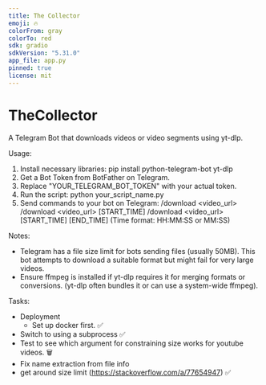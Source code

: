```yaml
---
title: The Collector
emoji: 🔥
colorFrom: gray
colorTo: red
sdk: gradio
sdkVersion: "5.31.0"
app_file: app.py
pinned: true
license: mit
---
```


# TheCollector

A Telegram Bot that downloads videos or video segments using yt-dlp.

Usage:
1. Install necessary libraries:
   pip install python-telegram-bot yt-dlp
2. Get a Bot Token from BotFather on Telegram.
3. Replace "YOUR_TELEGRAM_BOT_TOKEN" with your actual token.
4. Run the script: python your_script_name.py
5. Send commands to your bot on Telegram:
   /download <video_url>
   /download <video_url> [START_TIME]
   /download <video_url> [START_TIME] [END_TIME]
   (Time format: HH:MM:SS or MM:SS)

Notes:
- Telegram has a file size limit for bots sending files (usually 50MB).
  This bot attempts to download a suitable format but might fail for very large videos.
- Ensure ffmpeg is installed if yt-dlp requires it for merging formats or conversions.
  (yt-dlp often bundles it or can use a system-wide ffmpeg).

Tasks:
- Deployment 
  - Set up docker first. ✅
- Switch to using a subprocess ✅
- Test to see which argument for constraining size works for youtube videos. 🗑️
- Fix name extraction from file info
- get around size limit (https://stackoverflow.com/a/77654947) ✅